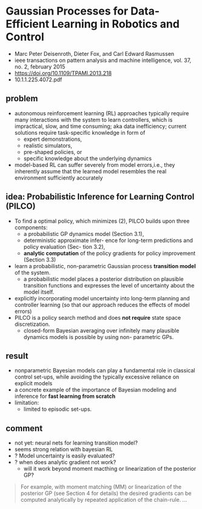 # Gaussian Processes for Data-Efficient Learning in Robotics and Control
* Marc Peter Deisenroth, Dieter Fox, and Carl Edward Rasmussen
* ieee transactions on pattern analysis and machine intelligence, vol. 37, no. 2, february 2015
* https://doi.org/10.1109/TPAMI.2013.218
* 10.1.1.225.4072.pdf

## problem
* autonomous reinforcement learning (RL) approaches typically require many interactions with
  the system to learn controllers, which is impractical, slow, and time consuming; aka data inefficiency;
  current solutions require task-specific knowledge in form of
  * expert demonstrations,
  * realistic simulators,
  * pre-shaped policies, or
  * specific knowledge about the underlying dynamics
* model-based RL can suffer severely from model errors,i.e.,
  they inherently assume that the learned model resembles the real environment sufficiently accurately

## idea: Probabilistic Inference for Learning Control (PILCO)
* To find a optimal policy, which minimizes (2), PILCO builds upon three components: 
  * a probabilistic GP dynamics model (Section 3.1), 
  * deterministic approximate infer- ence for long-term predictions and policy evaluation (Sec- tion 3.2), 
  * **analytic computation** of the policy gradients for policy improvement (Section 3.3)
* learn a probabilistic, non-parametric Gaussian process **transition model** of the system.
  * a probabilistic model places a posterior distribution on plausible transition functions and
    expresses the level of uncertainty about the model itself.
* explicitly incorporating model uncertainty into long-term planning and controller learning
  (so that our approach reduces the effects of model errors)
* PILCO is a policy search method and does **not require** state space discretization.
  * closed-form Bayesian averaging over infinitely many plausible dynamics models is possible by using non- parametric GPs.

## result
* nonparametric Bayesian models can play a fundamental role in classical control set-ups, while
  avoiding the typically excessive reliance on explicit models
* a concrete example of the importance of Bayesian modeling and inference for **fast learning from scratch**
* limitation:
  * limited to episodic set-ups.

## comment
* not yet: neural nets for learning transition model?
* seems strong relation with bayesian RL
* ? Model uncertainty is easily evaluated?
* ? when does analytic gradient not work?
  * will it work beyond moment macthing or linearization of the posterior GP?
> For example, with moment matching (MM) or linearization of the posterior GP (see Section 4 for details) the desired gradients can be computed analytically by repeated application of the chain-rule. ...
